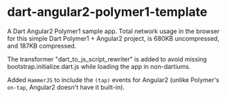 # dart-angular2-polymer1-template
A Dart Angular2 Polymer1 sample app.
Total network usage in the browser for this simple Dart Polymer1 + Angular2 project, is 680KB uncompressed, and 187KB compressed.<br/>

The transformer "dart_to_js_script_rewriter" is added to avoid missing bootstrap.initialize.dart.js while loading the app in non-dartiums.

Added `HammerJS` to include the `(tap)` events for Angular2 (unlike Polymer's `on-tap`, Angular2 doesn't have it built-in).
